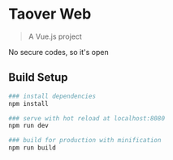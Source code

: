 # Taover Web

> A Vue.js project

No secure codes, so it's open

## Build Setup

``` bash
### install dependencies
npm install

### serve with hot reload at localhost:8080
npm run dev

### build for production with minification
npm run build
```
